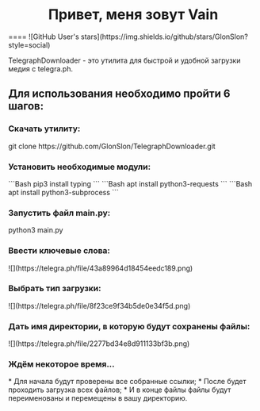 <h1 align="center">Привет, меня зовут Vain</h1>
====
![GitHub User's stars](https://img.shields.io/github/stars/GlonSlon?style=social)

TelegraphDownloader - это утилита для быстрой и удобной загрузки медия c telegra.ph.

<h2>Для использования необходимо пройти 6 шагов:</h2>

<h3>Скачать утилиту:</h3>
git clone https://github.com/GlonSlon/TelegraphDownloader.git

<h3>Установить необходимые модули:</h3>
```Bash
pip3 install typing
```
```Bash
apt install python3-requests
```
```Bash
apt install python3-subprocess
```

<h3>Запустить файл main.py:</h3>
python3 main.py

<h3>Ввести ключевые слова:</h3>
![](https://telegra.ph/file/43a89964d18454eedc189.png)

<h3>Выбрать тип загрузки:</h3>
![](https://telegra.ph/file/8f23ce9f34b5de0e34f5d.png)

<h3>Дать имя директории, в которую будут сохранены файлы:</h3>
![](https://telegra.ph/file/2277bd34e8d911133bf3b.png)

<h3>Ждём некоторое время...</h3>
* Для начала будут проверены все собранные ссылки;
* После будет проходить загрузка всех файлов;
* И в конце файлы файлы будут переименованы и перемещены в вашу директорию.
